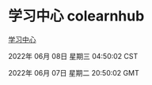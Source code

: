 # 学习中心 colearnhub
[学习中心](http://59.174.27.195:56308/colearnhub/)

2022年 06月 08日 星期三 04:50:02 CST

2022年 06月 07日 星期二 20:50:02 GMT
